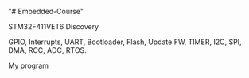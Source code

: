 "# Embedded-Course" 

STM32F411VET6 Discovery

GPIO, Interrupts, UART, Bootloader, Flash, Update FW, TIMER, I2C, SPI, DMA, RCC, ADC, RTOS.

[My program](https://github.com/DomainJin/Embedded-Course/blob/main/STM32course/Core/Src/main.c)

